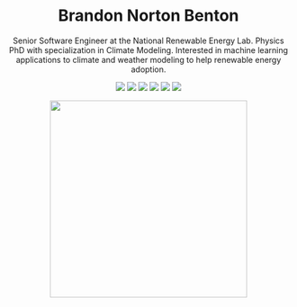 <h1 align='center'>
  Brandon Norton Benton
</h1>

<p align='center'>
  Senior Software Engineer at the National Renewable Energy Lab. Physics PhD with specialization in Climate Modeling. Interested in machine learning applications to climate and weather modeling to help renewable energy adoption.
</p>

<p align='center'>
    <a href="https://bnb32.github.io/docs/cv.pdf"><img src="https://img.shields.io/badge/-Resume-purple?style=for-the-badge&logo=readme"></a>
    <a href="https://scholar.google.com/citations?user=EyBB7bYAAAAJ&hl=en"><img src="https://img.shields.io/badge/Google_Scholar-4285F4?style=for-the-badge&logo=google-scholar&logoColor=white"></a>
    <a href="https://www.linkedin.com/in/brandonnbenton/"><img src="https://img.shields.io/badge/LinkedIn-0077B5?style=for-the-badge&logo=linkedin&logoColor=white"></a>
    <a href="https://pypi.org/user/bnb32/"><img src="https://img.shields.io/badge/pypi-3775A9?style=for-the-badge&logo=pypi&logoColor=white"></a>
    <a href="https://bitbucket.org/bnb32/"><img src="https://img.shields.io/badge/Bitbucket-0747a6?style=for-the-badge&logo=bitbucket&logoColor=white"></a>
    <a href="https://kaggle.com/brandonbenton/"><img src="https://img.shields.io/badge/Kaggle-20BEFF?style=for-the-badge&logo=Kaggle&logoColor=white"></a>
</p>

<p align='center'>
  <a href="#"><img src="https://github-readme-stats.vercel.app/api?username=bnb32&show_icons=true&count_private=true&theme=dark" width="350"></a>
</p>

<!--
**bnb32/bnb32** is a ✨ _special_ ✨ repository because its `README.md` (this file) appears on your GitHub profile.

Here are some ideas to get you started:

- 🔭 I’m currently working on ...
- 🌱 I’m currently learning ...
- 👯 I’m looking to collaborate on ...
- 🤔 I’m looking for help with ...
- 💬 Ask me about ...
- 📫 How to reach me: ...
- 😄 Pronouns: ...
- ⚡ Fun fact: ...
-->
